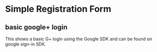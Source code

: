 # Simple Registration Form
## basic google+ login
This shows a basic G+ login using the Google SDK and can be found on google sign-in SDK.
